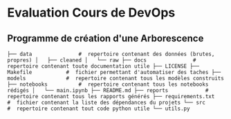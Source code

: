 # Evaluation Cours de DevOps
## Programme de création d'une Arborescence
`
├── data               #  repertoire contenant des données (brutes, propres)
│   ├── cleaned
│   └── raw
├── docs               #  repertoire contenant toute documentation utile
├── LICENSE
├── Makefile           #  fichier permettant d'automatiser des taches
├── models             #  repertoire contenant tous les modèles construits
├── notebooks          #  repertoire contenant tous les notebooks rédigés
│   └── main.ipynb
├── README.md
├── reports            #  repertoire contenant tous les rapports générés
├── requirements.txt   #  fichier contenant la liste des dépendances du projets
└── src                #  repertoire contenant tout code python utile
    └── utils.py
`
